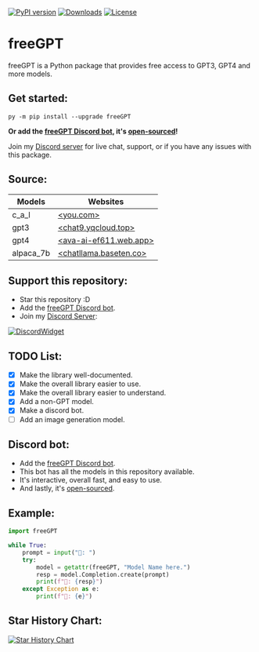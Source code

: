 [![PyPI version](https://badge.fury.io/py/freeGPT.svg)](https://badge.fury.io/py/freeGPT)
[![Downloads](https://static.pepy.tech/personalized-badge/freeGPT?period=month&units=international_system&left_color=grey&right_color=brightgreen&left_text=Downloads)](https://pepy.tech/project/freeGPT)
[![License](https://img.shields.io/badge/License-GPLv3-bright%20green.svg)](LICENSE)

# freeGPT

freeGPT is a Python package that provides free access to GPT3, GPT4 and more models.

## Get started:

```
py -m pip install --upgrade freeGPT
```

**Or add the [freeGPT Discord bot](https://dsc.gg/freegpt), it's [open-sourced](https://github.com/Ruu3f/freeGPT/tree/main/discord-bot)!**

Join my [Discord server](https://discord.gg/XH6pUGkwRr) for live chat, support, or if you have any issues with this package.

## Source:

| Models   | Websites                                                |
| -------- | ------------------------------------------------------- |
| c_a_l    | [<you.com>](https://you.com/)                           |
| gpt3     | [<chat9.yqcloud.top>](https://chat9.yqcloud.top/)       |
| gpt4     | [<ava-ai-ef611.web.app>](https://ava-ai-ef611.web.app/) |
| alpaca_7b| [<chatllama.baseten.co>](https://chatllama.baseten.co/) |

## Support this repository:

- Star this repository :D
- Add the [freeGPT Discord bot](https://dsc.gg/freeGPT).
- Join my [Discord Server](https://discord.gg/XH6pUGkwRr):

[![DiscordWidget](https://discordapp.com/api/guilds/1120833966035976273/widget.png?style=banner2)](https://discord.gg/XH6pUGkwRr)

## TODO List:

- [x] Make the library well-documented.
- [x] Make the overall library easier to use.
- [x] Make the overall library easier to understand.
- [x] Add a non-GPT model.
- [x] Make a discord bot.
- [ ] Add an image generation model.

## Discord bot:

- Add the [freeGPT Discord bot](https://dsc.gg/freegpt).
- This bot has all the models in this repository available.
- It's interactive, overall fast, and easy to use.
- And lastly, it's [open-sourced](https://github.com/Ruu3f/freeGPT/tree/main/discord-bot).

## Example:

```python
import freeGPT

while True:
    prompt = input("👦: ")
    try:
        model = getattr(freeGPT, "Model Name here.")
        resp = model.Completion.create(prompt)
        print(f"🤖: {resp}")
    except Exception as e:
        print(f"🤖: {e}")
```

## Star History Chart:
[![Star History Chart](https://api.star-history.com/svg?repos=Ruu3f/freeGPT&type=Date)](https://github.com/Ruu3f/freeGPT/stargazers)
